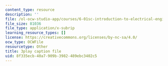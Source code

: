 ```yaml
---
content_type: resource
description: ''
file: /ol-ocw-studio-app/courses/6-01sc-introduction-to-electrical-engineering-and-computer-science-i-spring-2011/8f335ecb40a7909b3982489ebc3402c5_FANl3evX0FQ.srt
file_size: 81036
file_type: application/x-subrip
learning_resource_types: []
license: https://creativecommons.org/licenses/by-nc-sa/4.0/
ocw_type: OCWFile
resourcetype: Other
title: 3play caption file
uid: 8f335ecb-40a7-909b-3982-489ebc3402c5
---
```

